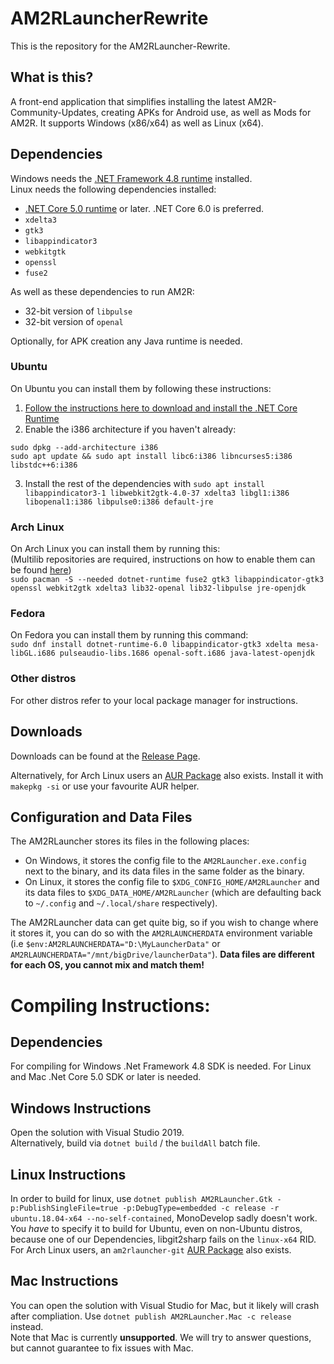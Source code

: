# AM2RLauncherRewrite
This is the repository for the AM2RLauncher-Rewrite.

## What is this?
A front-end application that simplifies installing the latest AM2R-Community-Updates, creating APKs for Android use, as well as Mods for AM2R. It supports Windows (x86/x64) as well as Linux (x64).

## Dependencies
Windows needs the [.NET Framework 4.8 runtime](https://dotnet.microsoft.com/download/dotnet-framework/net48) installed.  
Linux needs the following dependencies installed:

- [.NET Core 5.0 runtime](https://dotnet.microsoft.com/download/dotnet/6.0) or later. .NET Core 6.0 is preferred.
- `xdelta3` 
- `gtk3`
- `libappindicator3`
- `webkitgtk`
- `openssl`
- `fuse2`

As well as these dependencies to run AM2R:
- 32-bit version of `libpulse`
- 32-bit version of `openal`

Optionally, for APK creation any Java runtime is needed.

### Ubuntu
On Ubuntu you can install them by following these instructions:
1. [Follow the instructions here to download and install the .NET Core Runtime](https://docs.microsoft.com/dotnet/core/install/linux-ubuntu#supported-distributions)
2. Enable the i386 architecture if you haven't already:
```
sudo dpkg --add-architecture i386
sudo apt update && sudo apt install libc6:i386 libncurses5:i386 libstdc++6:i386
```
3. Install the rest of the dependencies with `sudo apt install libappindicator3-1 libwebkit2gtk-4.0-37 xdelta3 libgl1:i386 libopenal1:i386 libpulse0:i386 default-jre`

### Arch Linux
On Arch Linux you can install them by running this:  
(Multilib repositories are required, instructions on how to enable them can be found [here](https://wiki.archlinux.org/title/Official_repositories#Enabling_multilib))  
`sudo pacman -S --needed dotnet-runtime fuse2 gtk3 libappindicator-gtk3 openssl webkit2gtk xdelta3 lib32-openal lib32-libpulse jre-openjdk`

### Fedora
On Fedora you can install them by running this command:  
`sudo dnf install dotnet-runtime-6.0 libappindicator-gtk3 xdelta mesa-libGL.i686 pulseaudio-libs.1686 openal-soft.i686 java-latest-openjdk`

### Other distros
For other distros refer to your local package manager for instructions.   

## Downloads
Downloads can be found at the [Release Page](https://github.com/AM2R-Community-Developers/AM2RLauncher/releases).

Alternatively, for Arch Linux users an [AUR Package](https://aur.archlinux.org/packages/am2rlauncher/) also exists. Install it with `makepkg -si` or use your favourite AUR helper.

## Configuration and Data Files
The AM2RLauncher stores its files in the following places:
- On Windows, it stores the config file to the `AM2RLauncher.exe.config` next to the binary, and its data files in the same folder as the binary.
- On Linux, it stores the config file to `$XDG_CONFIG_HOME/AM2RLauncher` and its data files to `$XDG_DATA_HOME/AM2RLauncher` (which are defaulting back to `~/.config` and `~/.local/share` respectively).  

The AM2RLauncher data can get quite big, so if you wish to change where it stores it, you can do so with the `AM2RLAUNCHERDATA` environment variable (i.e `$env:AM2RLAUNCHERDATA="D:\MyLauncherData"` or `AM2RLAUNCHERDATA="/mnt/bigDrive/launcherData"`). 
**Data files are different for each OS, you cannot mix and match them!**

# Compiling Instructions:
## Dependencies
For compiling for Windows .Net Framework 4.8 SDK is needed. For Linux and Mac .Net Core 5.0 SDK or later is needed.

## Windows Instructions
Open the solution with Visual Studio 2019.  
Alternatively, build via `dotnet build` /  the `buildAll` batch file.

## Linux Instructions
In order to build for linux, use `dotnet publish AM2RLauncher.Gtk -p:PublishSingleFile=true -p:DebugType=embedded -c release -r ubuntu.18.04-x64 --no-self-contained`, MonoDevelop sadly doesn't work.  
You *have* to specify it to build for Ubuntu, even on non-Ubuntu distros, because one of our Dependencies, libgit2sharp fails on the `linux-x64` RID.  
For Arch Linux users, an `am2rlauncher-git` [AUR Package](https://aur.archlinux.org/packages/am2rlauncher-git/) also exists.

## Mac Instructions
You can open the solution with Visual Studio for Mac, but it likely will crash after compliation. Use `dotnet publish AM2RLauncher.Mac -c release` instead.  
Note that Mac is currently **unsupported**. We will try to answer questions, but cannot guarantee to fix issues with Mac.
